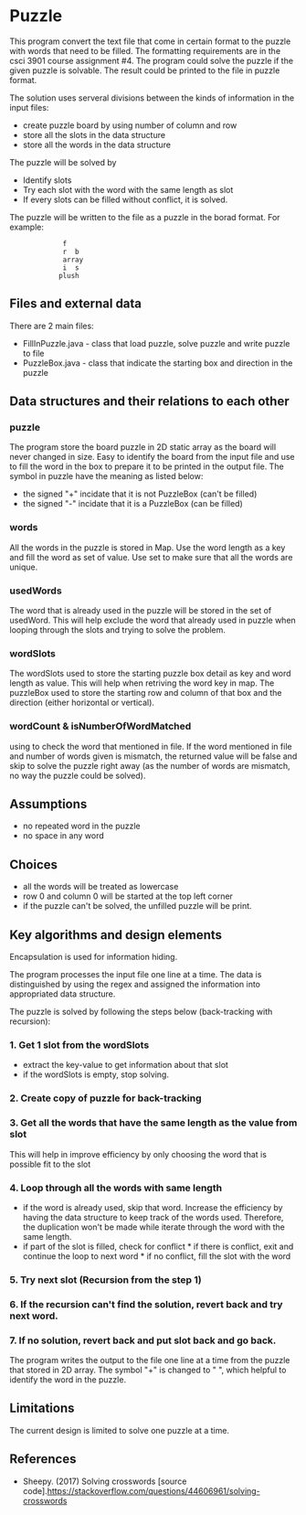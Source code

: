 # Puzzle
This program convert the text file that come in certain format to the puzzle with words that need to be filled. 
The formatting requirements are in the csci 3901 course assignment #4. 
The program could solve the puzzle if the given puzzle is solvable. 
The result could be printed to the file in puzzle format.

The solution uses serveral divisions between the kinds of information in the input files:
* create puzzle board by using number of column and row
* store all the slots in the data structure
* store all the words in the data structure

The puzzle will be solved by 
* Identify slots
* Try each slot with the word with the same length as slot
* If every slots can be filled without conflict, it is solved.

The puzzle will be written to the file as a puzzle in the borad format.
For example: 
```
			 f    
			 r  b 
			 array
			 i  s 
			plush 
```

## Files and external data
There are 2 main files:
* FillInPuzzle.java - class that load puzzle, solve puzzle and write puzzle to file
* PuzzleBox.java - class that indicate the starting box and direction in the puzzle

## Data structures and their relations to each other
### puzzle
The program store the board puzzle in 2D static array as the board 
will never changed in size. Easy to identify the board from the input file
and use to fill the word in the box to prepare it to be printed in the
output file. The symbol in puzzle have the meaning as listed below:
* the signed "+" incidate that it is not PuzzleBox (can't be filled)
* the signed "-" incidate that it is a PuzzleBox (can be filled)

### words
All the words in the puzzle is stored in Map. Use the word length as a key
and fill the word as set of value. Use set to make sure that all the words
are unique.

### usedWords
The word that is already used in the puzzle will be stored 
in the set of usedWord. This will help exclude the word that already used 
in puzzle when looping through the slots and trying to solve the problem. 

### wordSlots
The wordSlots used to store the starting puzzle box detail as key and 
word length as value. This will help when retriving the word key in map.
The puzzleBox used to store the starting row and column of that box and
the direction (either horizontal or vertical).

### wordCount & isNumberOfWordMatched
using to check the word that mentioned in file. 
If the word mentioned in file and number of words given is mismatch,
the returned value will be false and skip to solve the puzzle right away
(as the number of words are mismatch, no way the puzzle could be solved).

## Assumptions
* no repeated word in the puzzle
* no space in any word

## Choices
* all the words will be treated as lowercase
* row 0 and column 0 will be started at the top left corner
* if the puzzle can't be solved, the unfilled puzzle will be print.

## Key algorithms and design elements
Encapsulation is used for information hiding.

The program processes the input file one line at a time. The data is 
distinguished by using the regex and assigned the information into appropriated
data structure.

The puzzle is solved by following the steps below (back-tracking with recursion):
### 1. Get 1 slot from the wordSlots
* extract the key-value to get information about that slot
* if the wordSlots is empty, stop solving.
### 2. Create copy of puzzle for back-tracking
### 3. Get all the words that have the same length as the value from slot 
This will help in improve efficiency by only choosing the word that is possible fit to the slot
### 4. Loop through all the words with same length
* if the word is already used, skip that word.
			Increase the efficiency by having the data structure 
			to keep track of the words used. Therefore, 
			the duplication won't be made while iterate through 
			the word with the same length.
* if part of the slot is filled, check for conflict
			* if there is conflict, exit and continue the loop to next word
			* if no conflict, fill the slot with the word 
### 5. Try next slot (Recursion from the step 1) 
### 6. If the recursion can't find the solution, revert back and try next word. 
### 7. If no solution, revert back and put slot back and go back. 

The program writes the output to the file one line at a time from the puzzle
that stored in 2D array. The symbol "+" is changed to " ", 
which helpful to identify the word in the puzzle.

## Limitations
The current design is limited to solve one puzzle at a time.

## References
* Sheepy. (2017) Solving crosswords [source code].https://stackoverflow.com/questions/44606961/solving-crosswords
